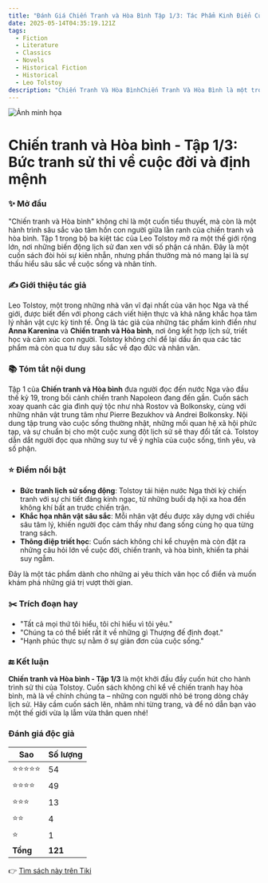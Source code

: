 ```yaml
---
title: "Đánh Giá Chiến Tranh và Hòa Bình Tập 1/3: Tác Phẩm Kinh Điển Của Tolstoy"
date: 2025-05-14T04:35:19.121Z
tags:
  - Fiction
  - Literature
  - Classics
  - Novels
  - Historical Fiction
  - Historical
  - Leo Tolstoy
description: "Chiến Tranh Và Hòa BìnhChiến Tranh Và Hòa Bình là một trong những cuốn sách tuyệt diệu nhất của thời đại ta." - Nhà văn I. Turgenev"Hãy thử ghé vào bất cứ quầy sách nào ở một thị trấn nhỏ của châu Âu hay châu Mỹ, người ta đều có thể tìm thấy Chiến Tranh Và Hòa Bình của Lev Tolstoy. Ở nước ngoài, chỉ cần bắt đầu nhắc tới văn học Nga, bạn sẽ ngay lập tức nghe thấy: "Tolstoy." Đó là biểu tượng cho những gì mà nước Nga đã trao tặng cho thế giới." - Nhà nghiên cứu văn hóa học Aleksandr Arkhangeksy Chiến Tranh Và Hòa Bình của L.Tolstoy chính là loại tác phẩm thuộc về tương lai." - V.I.Lenin"Cuốn sách đã làm tôi xúc động mạnh. Trong cuốn tiểu thuyết, biện chứng tâm hồn đã hòa nhập với triết lý, với sự vận động của lịch sử, và trong sự hòa hợp đó kết tinh rất nhiều vấn đề trọng yếu của thời đại chúng ta." - Nhà văn, nhà thơ Nguyễn Đinh Thi"
---
```


![Ảnh minh họa](https://images-na.ssl-images-amazon.com/images/S/compressed.photo.goodreads.com/books/1518599327i/38542943.jpg) 

# Chiến tranh và Hòa bình - Tập 1/3: Bức tranh sử thi về cuộc đời và định mệnh

### ✨ Mở đầu  
"Chiến tranh và Hòa bình" không chỉ là một cuốn tiểu thuyết, mà còn là một hành trình sâu sắc vào tâm hồn con người giữa lằn ranh của chiến tranh và hòa bình. Tập 1 trong bộ ba kiệt tác của Leo Tolstoy mở ra một thế giới rộng lớn, nơi những biến động lịch sử đan xen với số phận cá nhân. Đây là một cuốn sách đòi hỏi sự kiên nhẫn, nhưng phần thưởng mà nó mang lại là sự thấu hiểu sâu sắc về cuộc sống và nhân tính.

### ✍️ Giới thiệu tác giả  
Leo Tolstoy, một trong những nhà văn vĩ đại nhất của văn học Nga và thế giới, được biết đến với phong cách viết hiện thực và khả năng khắc họa tâm lý nhân vật cực kỳ tinh tế. Ông là tác giả của những tác phẩm kinh điển như **Anna Karenina** và **Chiến tranh và Hòa bình**, nơi ông kết hợp lịch sử, triết học và cảm xúc con người. Tolstoy không chỉ để lại dấu ấn qua các tác phẩm mà còn qua tư duy sâu sắc về đạo đức và nhân văn.

### 📚 Tóm tắt nội dung  
Tập 1 của **Chiến tranh và Hòa bình** đưa người đọc đến nước Nga vào đầu thế kỷ 19, trong bối cảnh chiến tranh Napoleon đang đến gần. Cuốn sách xoay quanh các gia đình quý tộc như nhà Rostov và Bolkonsky, cùng với những nhân vật trung tâm như Pierre Bezukhov và Andrei Bolkonsky. Nội dung tập trung vào cuộc sống thường nhật, những mối quan hệ xã hội phức tạp, và sự chuẩn bị cho một cuộc xung đột lịch sử sẽ thay đổi tất cả. Tolstoy dẫn dắt người đọc qua những suy tư về ý nghĩa của cuộc sống, tình yêu, và số phận.

### ⭐ Điểm nổi bật  
- **Bức tranh lịch sử sống động**: Tolstoy tái hiện nước Nga thời kỳ chiến tranh với sự chi tiết đáng kinh ngạc, từ những buổi dạ hội xa hoa đến không khí bất an trước chiến trận.  
- **Khắc họa nhân vật sâu sắc**: Mỗi nhân vật đều được xây dựng với chiều sâu tâm lý, khiến người đọc cảm thấy như đang sống cùng họ qua từng trang sách.  
- **Thông điệp triết học**: Cuốn sách không chỉ kể chuyện mà còn đặt ra những câu hỏi lớn về cuộc đời, chiến tranh, và hòa bình, khiến ta phải suy ngẫm.  

Đây là một tác phẩm dành cho những ai yêu thích văn học cổ điển và muốn khám phá những giá trị vượt thời gian.

### ✂️ Trích đoạn hay  
- "Tất cả mọi thứ tôi hiểu, tôi chỉ hiểu vì tôi yêu."  
- "Chúng ta có thể biết rất ít về những gì Thượng đế định đoạt."  
- "Hạnh phúc thực sự nằm ở sự giản đơn của cuộc sống."  

### 🔚 Kết luận  
**Chiến tranh và Hòa bình - Tập 1/3** là một khởi đầu đầy cuốn hút cho hành trình sử thi của Tolstoy. Cuốn sách không chỉ kể về chiến tranh hay hòa bình, mà là về chính chúng ta – những con người nhỏ bé trong dòng chảy lịch sử. Hãy cầm cuốn sách lên, nhâm nhi từng trang, và để nó dẫn bạn vào một thế giới vừa lạ lẫm vừa thân quen nhé!


### Đánh giá độc giả

| Sao    | Số lượng |
|--------|----------|
| ⭐⭐⭐⭐⭐ | 54 |
| ⭐⭐⭐⭐ | 49 |
| ⭐⭐⭐ | 13 |
| ⭐⭐ | 4 |
| ⭐ | 1 |
| **Tổng** | **121** |


👉 [Tìm sách này trên Tiki](https://tiki.vn/search?q=Chi%E1%BA%BFn%20Tranh%20v%C3%A0%20H%C3%B2a%20B%C3%ACnh)